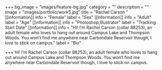 +++
bg_image = "images/feature-bg.jpg"
category = ""
description = ""
image = "images/portfolio/work5.jpg"
title = "Rachel Carson "
[[information]]
info = "Female"
label = "Sex"
[[information]]
info = "Adult"
label = "Age"
[[information]]
info = "Photoshop,Illustrator"
label = "Tracking Start Date"
[[information]]
info = "Hi! I’m Rachel Carson (collar 88253), an adult female who loves to hang out around Campus Lake and Thompson Woods. You won’t find me anywhere near Carbondale Reservoir though, I love to stick on campus."
label = "Bio"

+++
Hi! I’m Rachel Carson (collar 88253), an adult female who loves to hang out around Campus Lake and Thompson Woods. You won’t find me anywhere near Carbondale Reservoir though, I love to stick on campus.